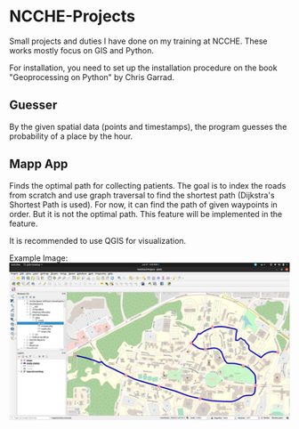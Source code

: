 # NCCHE-Projects
Small projects and duties I have done on my training at NCCHE. These works mostly focus on GIS and Python.

For installation, you need to set up the installation procedure on the book "Geoprocessing on Python" by Chris Garrad.

## Guesser
By the given spatial data (points and timestamps), the program guesses the probability of a place by the hour.

## Mapp App
Finds the optimal path for collecting patients. The goal is to index the roads from scratch and use graph traversal to find the shortest path (Dijkstra's Shortest Path is used). For now, it can find the path of given waypoints in order. But it is not the optimal path. This feature will be implemented in the feature.

It is recommended to use QGIS for visualization.

Example Image:
![](img/readme.png)
